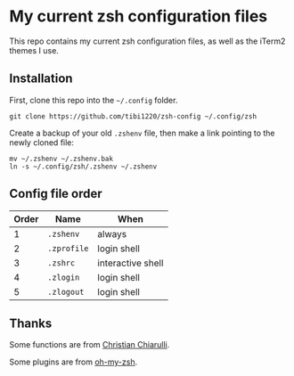 # My current zsh configuration files

This repo contains my current zsh configuration files, as well as the iTerm2
themes I use.

## Installation

First, clone this repo into the `~/.config` folder.

```
git clone https://github.com/tibi1220/zsh-config ~/.config/zsh
```

Create a backup of your old `.zshenv` file, then make a link pointing to the
newly cloned file:

```
mv ~/.zshenv ~/.zshenv.bak
ln -s ~/.config/zsh/.zshenv ~/.zshenv
```

## Config file order

| Order | Name        | When              |
| ----- | ----------- | ----------------- |
| 1     | `.zshenv`   | always            |
| 2     | `.zprofile` | login shell       |
| 3     | `.zshrc`    | interactive shell |
| 4     | `.zlogin`   | login shell       |
| 5     | `.zlogout`  | login shell       |

## Thanks

Some functions are from
[Christian Chiarulli](https://github.com/ChristianChiarulli).

Some plugins are from
[oh-my-zsh](https://github.com/ohmyzsh/ohmyzsh).
